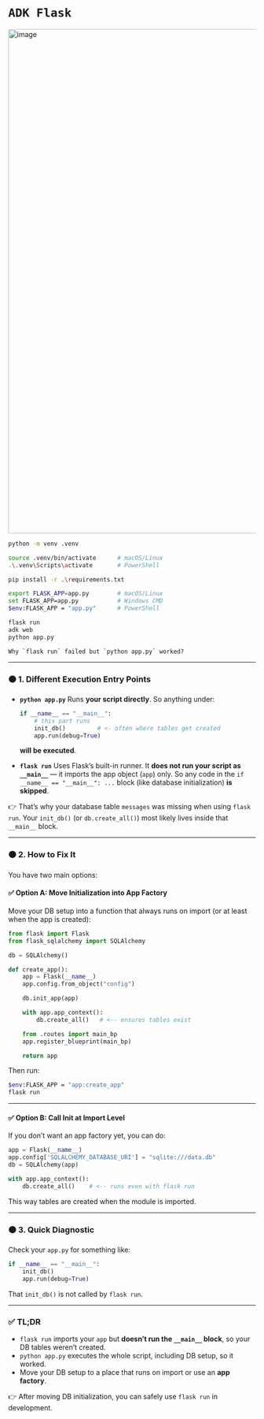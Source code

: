 # `ADK Flask`

<img width="1536" height="1024" alt="image" src="https://github.com/user-attachments/assets/463a46d3-9438-4bfd-84d4-6000cbfe3007" />

```bash
python -m venv .venv

source .venv/bin/activate      # macOS/Linux
.\.venv\Scripts\activate       # PowerShell

pip install -r .\requirements.txt

export FLASK_APP=app.py        # macOS/Linux
set FLASK_APP=app.py           # Windows CMD
$env:FLASK_APP = "app.py"      # PowerShell

flask run
adk web
python app.py
```

    Why `flask run` failed but `python app.py` worked?

---

### 🟠 1. Different Execution Entry Points

* **`python app.py`**
  Runs **your script directly**.
  So anything under:

  ```python
  if __name__ == "__main__":
      # this part runs
      init_db()         # <- often where tables get created
      app.run(debug=True)
  ```

  **will be executed**.

* **`flask run`**
  Uses Flask’s built-in runner.
  It **does not run your script as `__main__`** — it imports the app object (`app`) only.
  So any code in the `if __name__ == "__main__": ...` block (like database initialization) **is skipped**.

👉 That’s why your database table `messages` was missing when using `flask run`.
Your `init_db()` (or `db.create_all()`) most likely lives inside that `__main__` block.

---

### 🟠 2. How to Fix It

You have two main options:

#### ✅ Option A: Move Initialization into App Factory

Move your DB setup into a function that always runs on import (or at least when the app is created):

```python
from flask import Flask
from flask_sqlalchemy import SQLAlchemy

db = SQLAlchemy()

def create_app():
    app = Flask(__name__)
    app.config.from_object("config")

    db.init_app(app)

    with app.app_context():
        db.create_all()   # <-- ensures tables exist

    from .routes import main_bp
    app.register_blueprint(main_bp)

    return app
```

Then run:

```bash
$env:FLASK_APP = "app:create_app"
flask run
```

---

#### ✅ Option B: Call Init at Import Level

If you don’t want an app factory yet, you can do:

```python
app = Flask(__name__)
app.config['SQLALCHEMY_DATABASE_URI'] = "sqlite:///data.db"
db = SQLAlchemy(app)

with app.app_context():
    db.create_all()    # <-- runs even with flask run
```

This way tables are created when the module is imported.

---

### 🟠 3. Quick Diagnostic

Check your `app.py` for something like:

```python
if __name__ == "__main__":
    init_db()
    app.run(debug=True)
```

That `init_db()` is not called by `flask run`.

---

### ✅ TL;DR

* `flask run` imports your `app` but **doesn’t run the `__main__` block**, so your DB tables weren’t created.
* `python app.py` executes the whole script, including DB setup, so it worked.
* Move your DB setup to a place that runs on import or use an **app factory**.

👉 After moving DB initialization, you can safely use `flask run` in development.
